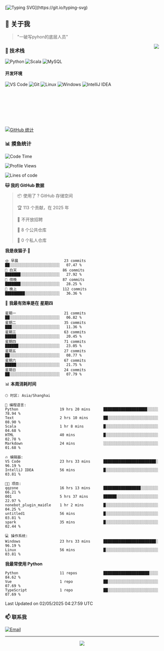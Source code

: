 [![Typing SVG](https://readme-typing-svg.herokuapp.com?font=Fira+Code&pause=1000&color=36BCF7&random=false&width=435&lines=print(%22Hello%2C+World!%22);%23+Welcome+to+my+code+space+%F0%9F%90%8D)](https://git.io/typing-svg)

## 🌟 关于我

> "一破写pyhon的底层人员"

<img align="right" src="https://github-readme-stats.vercel.app/api/top-langs/?username=huanxin996&theme=tokyonight" />

### 🎯 技术栈

![Python](https://img.shields.io/badge/Python-Expert-3776AB?style=for-the-badge&logo=python&logoColor=white)
![Scala](https://img.shields.io/badge/Scala-Expert-DC322F?style=for-the-badge&logo=scala&logoColor=white)
![MySQL](https://img.shields.io/badge/MySQL-Expert-4479A1?style=for-the-badge&logo=mysql&logoColor=white)

#### 开发环境

![VS Code](https://img.shields.io/badge/VS_Code-007ACC?style=for-the-badge&logo=visual-studio-code&logoColor=white)
![Git](https://img.shields.io/badge/Git-F05032?style=for-the-badge&logo=git&logoColor=white)
![Linux](https://img.shields.io/badge/Linux-FCC624?style=for-the-badge&logo=linux&logoColor=black)
![Windows](https://img.shields.io/badge/Windows_11-0078D4?style=for-the-badge&logo=windows11&logoColor=white)
![IntelliJ IDEA](https://img.shields.io/badge/IntelliJ_IDEA-000000?style=for-the-badge&logo=intellij-idea&logoColor=white)

<br/><br/><br/><br/><br/><br/>

  
[![GitHub 统计](https://github-readme-stats.vercel.app/api?username=huanxin996&show_icons=true&theme=tokyonight)](https://github.com/huanxin996)

### 📊 摸鱼统计

<!--START_SECTION:waka-->
![Code Time](http://img.shields.io/badge/Code%20Time-112%20hrs%2014%20mins-blue)

![Profile Views](http://img.shields.io/badge/%E4%B8%AA%E4%BA%BA%E8%B5%84%E6%96%99%E8%A7%82%E7%9C%8B%E6%AC%A1%E6%95%B0-13-blue)

![Lines of code](https://img.shields.io/badge/%E4%BB%8E%E3%80%8CHello%20World%E3%80%8D%E8%B5%B7%E6%88%91%E5%B7%B2%E7%BB%8F%E5%86%99%E4%BA%86-2.5%20million%20%E8%A1%8C%E4%BB%A3%E7%A0%81-blue)

**🐱 我的 GitHub 数据** 

> 📦  使用了 ? GitHub 存储空间 
 > 
> 🏆 113 个贡献，在 2025 年
 > 
> 🚫 不开放招聘
 > 
> 📜 8 个公共仓库 
 > 
> 🔑 0 个私人仓库 
 > 
**我是夜猫子 🦉** 

```text
🌞 早晨                     23 commits          ██░░░░░░░░░░░░░░░░░░░░░░░   07.47 % 
🌆 白天                     86 commits          ███████░░░░░░░░░░░░░░░░░░   27.92 % 
🌃 傍晚                     87 commits          ███████░░░░░░░░░░░░░░░░░░   28.25 % 
🌙 晚上                     112 commits         █████████░░░░░░░░░░░░░░░░   36.36 % 
```
📅 **我最有效率是在 星期四** 

```text
星期一                      21 commits          ██░░░░░░░░░░░░░░░░░░░░░░░   06.82 % 
星期二                      35 commits          ███░░░░░░░░░░░░░░░░░░░░░░   11.36 % 
星期三                      63 commits          █████░░░░░░░░░░░░░░░░░░░░   20.45 % 
星期四                      71 commits          ██████░░░░░░░░░░░░░░░░░░░   23.05 % 
星期五                      27 commits          ██░░░░░░░░░░░░░░░░░░░░░░░   08.77 % 
星期六                      67 commits          █████░░░░░░░░░░░░░░░░░░░░   21.75 % 
星期日                      24 commits          ██░░░░░░░░░░░░░░░░░░░░░░░   07.79 % 
```


📊 **本周消耗时间** 

```text
🕑︎ 时区: Asia/Shanghai

💬 编程语言: 
Python                   19 hrs 20 mins      ████████████████████░░░░░   78.94 % 
Text                     2 hrs 10 mins       ██░░░░░░░░░░░░░░░░░░░░░░░   08.90 % 
Scala                    1 hr 8 mins         █░░░░░░░░░░░░░░░░░░░░░░░░   04.68 % 
HTML                     40 mins             █░░░░░░░░░░░░░░░░░░░░░░░░   02.78 % 
Markdown                 24 mins             ░░░░░░░░░░░░░░░░░░░░░░░░░   01.68 % 

🔥 编辑器: 
VS Code                  23 hrs 33 mins      ████████████████████████░   96.19 % 
IntelliJ IDEA            56 mins             █░░░░░░░░░░░░░░░░░░░░░░░░   03.81 % 

🐱‍💻 项目: 
qqzone                   16 hrs 13 mins      █████████████████░░░░░░░░   66.21 % 
001                      5 hrs 37 mins       ██████░░░░░░░░░░░░░░░░░░░   22.97 % 
nonebot_plugin_maidle    1 hr 2 mins         █░░░░░░░░░░░░░░░░░░░░░░░░   04.25 % 
untitled1                56 mins             █░░░░░░░░░░░░░░░░░░░░░░░░   03.81 % 
spark                    35 mins             █░░░░░░░░░░░░░░░░░░░░░░░░   02.44 % 

💻 操作系统: 
Windows                  23 hrs 33 mins      ████████████████████████░   96.19 % 
Linux                    56 mins             █░░░░░░░░░░░░░░░░░░░░░░░░   03.81 % 
```

**我最常使用 Python** 

```text
Python                   11 repos            █████████████████████░░░░   84.62 % 
Vue                      1 repo              ██░░░░░░░░░░░░░░░░░░░░░░░   07.69 % 
TypeScript               1 repo              ██░░░░░░░░░░░░░░░░░░░░░░░   07.69 % 
```




 Last Updated on 02/05/2025 04:27:59 UTC
<!--END_SECTION:waka-->

### 📫 联系我

[![Email](https://img.shields.io/badge/Email-D14836?style=for-the-badge&logo=gmail&logoColor=white)](mailto:mc.xiaolang@Foxmail.com)

---

<p align="center">
  <img src="https://profile-counter.glitch.me/huanxin996/count.svg" />
</p>